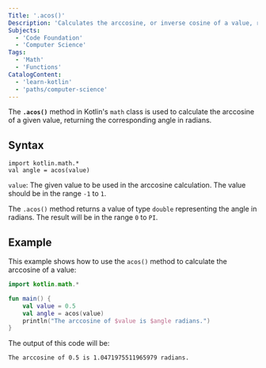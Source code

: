 ```yaml
---
Title: '.acos()'
Description: 'Calculates the arccosine, or inverse cosine of a value, returning the angle in radians.'
Subjects:
  - 'Code Foundation'
  - 'Computer Science'
Tags:
  - 'Math'
  - 'Functions'
CatalogContent:
  - 'learn-kotlin'
  - 'paths/computer-science'
---
```


The **`.acos()`** method in Kotlin's `math` class is used to calculate the arccosine of a given value, returning the corresponding angle in radians.

## Syntax

```pseudo
import kotlin.math.*
val angle = acos(value)
```

`value`: The given value to be used in the arccosine calculation. The value should be in the range `-1` to `1`.

The `.acos()` method returns a value of type `double` representing the angle in radians. The result will be in the range `0` to `PI`.

## Example

This example shows how to use the `acos()` method to calculate the arccosine of a value:

```kotlin
import kotlin.math.*

fun main() {
    val value = 0.5
    val angle = acos(value)
    println("The arccosine of $value is $angle radians.")
}
```

The output of this code will be:

```shell
The arccosine of 0.5 is 1.0471975511965979 radians.
```
